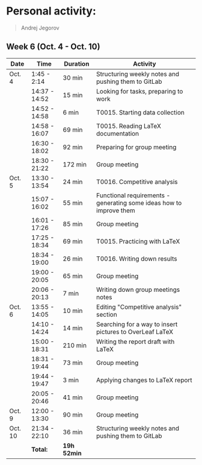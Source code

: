 # Personal activity:
> Andrej Jegorov

## Week 6 (Oct. 4 - Oct. 10)

| **Date**  | **Time**      | **Duration**  | **Activity** |
| --------  | ------------- | ------------  | ------------ |
| Oct. 4    | 1:45 - 2:14   | 30 min        | Structuring weekly notes and pushing them to GitLab |
|           | 14:37 - 14:52 | 15 min        | Looking for tasks, preparing to work |
|           | 14:52 - 14:58 | 6 min         | T0015. Starting data collection |
|           | 14:58 - 16:07 | 69 min        | T0015. Reading LaTeX documentation |
|           | 16:30 - 18:02 | 92 min        | Preparing for group meeting |
|           | 18:30 - 21:22 | 172 min       | Group meeting |
| Oct. 5    | 13:30 - 13:54 | 24 min        | T0016. Competitive analysis |
|           | 15:07 - 16:02 | 55 min        | Functional requirements - generating some ideas how to improve them |
|           | 16:01 - 17:26 | 85 min        | Group meeting |
|           | 17:25 - 18:34 | 69 min        | T0015. Practicing with LaTeX |
|           | 18:34 - 19:00 | 26 min        | T0016. Writing down results |
|           | 19:00 - 20:05 | 65 min        | Group meeting |
|           | 20:06 - 20:13 | 7 min         | Writing down group meetings notes |
| Oct. 6    | 13:55 - 14:05 | 10 min        | Editing "Competitive analysis" section |
|           | 14:10 - 14:24 | 14 min        | Searching for a way to insert pictures to OverLeaf LaTeX |
|           | 15:00 - 18:31 | 210 min       | Writing the report draft with LaTeX |
|           | 18:31 - 19:44 | 73 min        | Group meeting |
|           | 19:44 - 19:47 | 3 min         | Applying changes to LaTeX report |
|           | 20:05 - 20:46 | 41 min        | Group meeting |
| Oct. 9    | 12:00 - 13:30 | 90 min        | Group meeting |
| Oct. 10   | 21:34 - 22:10 | 36 min        | Structuring weekly notes and pushing them to GitLab |
|  | **Total:** | **19h 52min** | |